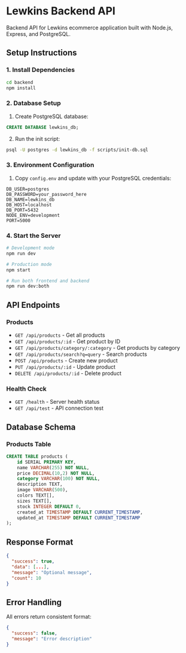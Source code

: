 # Lewkins Backend API

Backend API for Lewkins ecommerce application built with Node.js, Express, and PostgreSQL.

## Setup Instructions

### 1. Install Dependencies

```bash
cd backend
npm install
```

### 2. Database Setup

1. Create PostgreSQL database:

```sql
CREATE DATABASE lewkins_db;
```

2. Run the init script:

```bash
psql -U postgres -d lewkins_db -f scripts/init-db.sql
```

### 3. Environment Configuration

1. Copy `config.env` and update with your PostgreSQL credentials:

```
DB_USER=postgres
DB_PASSWORD=your_password_here
DB_NAME=lewkins_db
DB_HOST=localhost
DB_PORT=5432
NODE_ENV=development
PORT=5000
```

### 4. Start the Server

```bash
# Development mode
npm run dev

# Production mode
npm start

# Run both frontend and backend
npm run dev:both
```

## API Endpoints

### Products

- `GET /api/products` - Get all products
- `GET /api/products/:id` - Get product by ID
- `GET /api/products/category/:category` - Get products by category
- `GET /api/products/search?q=query` - Search products
- `POST /api/products` - Create new product
- `PUT /api/products/:id` - Update product
- `DELETE /api/products/:id` - Delete product

### Health Check

- `GET /health` - Server health status
- `GET /api/test` - API connection test

## Database Schema

### Products Table

```sql
CREATE TABLE products (
    id SERIAL PRIMARY KEY,
    name VARCHAR(255) NOT NULL,
    price DECIMAL(10,2) NOT NULL,
    category VARCHAR(100) NOT NULL,
    description TEXT,
    image VARCHAR(500),
    colors TEXT[],
    sizes TEXT[],
    stock INTEGER DEFAULT 0,
    created_at TIMESTAMP DEFAULT CURRENT_TIMESTAMP,
    updated_at TIMESTAMP DEFAULT CURRENT_TIMESTAMP
);
```

## Response Format

```json
{
  "success": true,
  "data": [...],
  "message": "Optional message",
  "count": 10
}
```

## Error Handling

All errors return consistent format:

```json
{
  "success": false,
  "message": "Error description"
}
```
